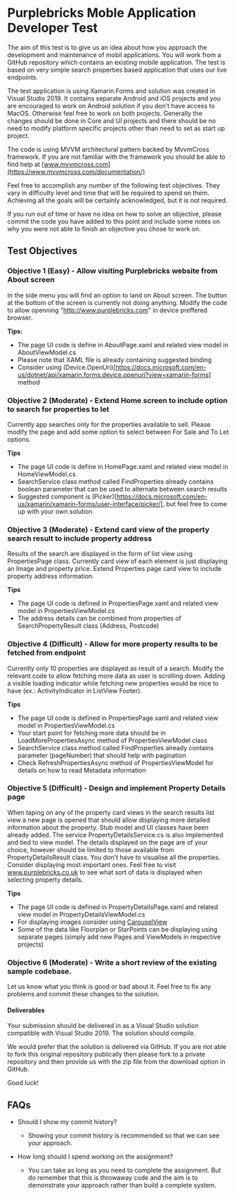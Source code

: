 # Purplebricks Moble Application Developer Test

The aim of this test is to give us an idea about how you approach the development and maintenance of mobil applications. You will work from a GitHub repository which contains an existing mobile application. The test is based on very simple search properties based application that uses our live endpoints. 

The test application is using Xamarin.Forms and solution was created in Visual Studio 2019. It contains separate Android and iOS projects and you are encouraged to work on Android solution if you don't have access to MacOS. Otherwise feel free to work on both projects. Generally the changes should be done in Core and UI projects and there should be no need to modify platform specific projects other than need to set as start up project.

The code is using MVVM architectural pattern backed by MvvmCross framework. If you are not familiar with the framework you should be able to find help at [www.mvvmcross.com](https://www.mvvmcross.com/documentation/) 

Feel free to accomplish any number of the following test objectives. They vary in difficulty level and time that will be required to spend on them. Achieving all the goals will be certainly acknowledged, but it is not required.

If you run out of time or have no idea on how to solve an objective, please commit the code you have added to this point and include some notes on why you were not able to finish an objective you chose to work on.

## Test Objectives

### Objective 1 (Easy) - Allow visiting Purplebricks website from About screen

In the side menu you will find an option to land on About screen. The button at the bottom of the screen is currently not doing anything. Modify the code to allow openning "http://www.purplebricks.com" in device preffered browser.

**Tips:** 
* The page UI code is define in AboutPage.xaml and related view model in AboutViewModel.cs
* Please note that XAML file is already containing suggested binding
* Consider using (Device.OpenUri)[https://docs.microsoft.com/en-us/dotnet/api/xamarin.forms.device.openuri?view=xamarin-forms] method

### Objective 2 (Moderate) - Extend Home screen to include option to search for properties to let

Currently app searches only for the properties available to sell. Please modify the page and add some option to select between For Sale and To Let options. 

**Tips**
* The page UI code is define in HomePage.xaml and related view model in HomeViewModel.cs
* SearchService class method called FindProperties already contains boolean parameter that can be used to alternate between search results
* Suggested component is (Picker)[https://docs.microsoft.com/en-us/xamarin/xamarin-forms/user-interface/picker/], but feel free to come up with your own solution

### Objective 3 (Moderate) - Extend card view of the property search result to include property address

Results of the search are displayed in the form of list view using PropertiesPage class. Currently card view of each element is just displaying an Image and property price. Extend Properties page card view to include property address information.

**Tips**
* The page UI code is defined in PropertiesPage.xaml and related view model in PropertiesViewModel.cs
* The address details can be combined from properties of SearchPropertyResult class (Address, Postcode) 

### Objective 4 (Difficult) - Allow for more property results to be fetched from endpoint

Currently only 10 properties are displayed as result of a search. Modify the relevant code to allow fetching more data as user is scrolling down. Adding a visible loading indicator while fetching new properties would be nice to have (ex.: ActivityIndicator in ListView Footer). 

**Tips**
* The page UI code is defined in PropertiesPage.xaml and related view model in PropertiesViewModel.cs
* Your start point for fetching more data should be in LoadMorePropertiesAsync method of PropertiesViewModel class
* SearchService class method called FindProperties already contains parameter (pageNumber) that should help with pagination
* Check RefreshPropertiesAsync method of PropertiesViewModel for details on how to read Metadata information 

### Objective 5 (Difficult) - Design and implement Property Details page

When taping on any of the property card views in the search results list view a new page is opened that should allow displaying more detailed information about the property. Stub model and UI classes have been already added. The service PropertyDetailsService.cs is also implemented and tied to view model. 
The details displayed on the page are of your choice, however should be limited to those available from PropertyDetailsResult class. You don't have to visualise all the properties. Consider displaying most important ones. Feel free to visit www.purplebricks.co.uk to see what sort of data is displayed when selecting property details.

**Tips**
* The page UI code is defined in PropertyDetailsPage.xaml and related view model in PropertyDetailsViewModel.cs
* For displaying images consider using [CarouselView](https://docs.microsoft.com/en-us/xamarin/xamarin-forms/user-interface/carouselview/)
* Some of the data like Floorplan or StarPoints can be displaying using separate pages (simply add new Pages and ViewModels in respective projects)

### Objective 6 (Moderate) - Write a short review of the existing sample codebase.

Let us know what you think is good or bad about it. Feel free to fix any problems and commit these changes to the solution.

#### Deliverables

Your submission should be delivered in as a Visual Studio solution compatible with Visual Studio 2019. The solution should compile. 

We would prefer that the solution is delivered via GitHub. If you are not able to fork this original repository publically then please fork to a private repository and then provide us with the zip file from the download option in GitHub.

Good luck!

## FAQs

* Should I show my commit history?
    * Showing your commit history is recommended so that we can see your approach.

* How long should I spend working on the assignment?
    * You can take as long as you need to complete the assignment. But do remember that this is throwaway code and the aim is to demonstrate your approach rather than build a complete system.
